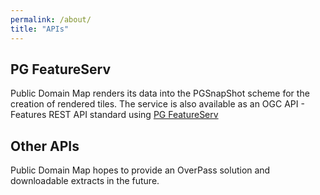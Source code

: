 ```yaml
---
permalink: /about/
title: "APIs"
---
```


## PG FeatureServ

Public Domain Map renders its data into the PGSnapShot scheme for the creation of rendered tiles. The service is also available as an OGC API - Features REST API standard using <a href="https://github.com/CrunchyData/pg_featureserv">PG FeatureServ</a>

## Other APIs

Public Domain Map hopes to provide an OverPass solution and downloadable extracts in the future.
